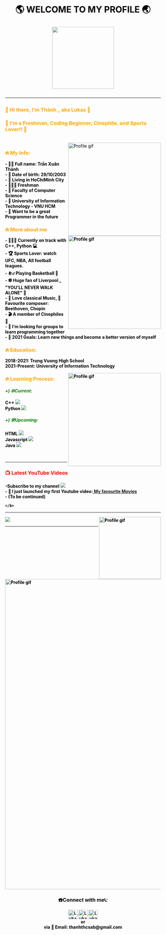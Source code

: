 <html>
<head>
<meta name="viewport" content="width=device-width, maximum-scale=1.0, initial-scale=1.0, user-scalable=no">
    <link rel="manifest" href="/manifest.json"><!-- Note manifest is in the header -->
    <link rel="stylesheet" href="styles.css">
<font color="black">
<h1><p align="middle">🌎 WELCOME TO MY PROFILE 🌏<p /> 
<div style="text-align: center;">
<img  align="middle" width="200px" src="https://user-images.githubusercontent.com/94582919/142384353-bd9f0ef8-3a22-454c-a96d-43c42e90c9ae.gif"/>
</div>
<hr />
  
<h3 style="color: orange">👋 Hi there, I'm Thành _ aka Lukas 👋 </h3>

<h3 style="color: orange"> 🤘 I'm a Freshman, Coding Beginner, Cinephile, and Sports Lover!! 🤘 </h3>  
<br />
<img align="right" alt="Profile gif" width="300px" src="https://user-images.githubusercontent.com/94582919/142376415-26d9dc0a-8ea6-43bd-8f65-25a1b362ca8a.gif" />

<head />

<body>
<p>
<h3 style="color: orange"> 🔥 My Info: </h3>
<b>
- 👦🏻 Full name: Trần Xuân Thành <br />
- 📆 Date of birth: 29/10/2003	<br />
- 🚪 Living in HoChiMinh City	<br />
- 👨🏻‍🎓 Freshman	<br />
- 📝 Faculty of Computer Science 
<br />
- 🏫 University of Information Technology - VNU HCM	<br />
- 💼 Want to be a great Programmer in the future	<br />
<img align="right" alt="Profile gif" width="300px" src="https://user-images.githubusercontent.com/94582919/142390926-92a232b7-e3ea-4f10-b281-f514763acb54.jpg" />
</p>
<p>
<h3 style="color: orange"> 🔥 More about me </h3>
- 👨🏽‍💻 Currently on track with C++, Python 💻	<br />
- 🏆 Sports Lover: watch UFC, NBA, All football leagues.	<br />
- ⛹️‍♂️ Playing Basketball 🏀	<br />
- ⚽️ Huge fan of Liverpool _ "YOU'LL NEVER WALK ALONE" 📯	<br />
- 🎼 Love classical Music, 🎹 Favourite composer: Beethoven, Chopin	<br />
- 🎬 A member of Cinephiles 🎥	<br />
- 👯 I’m looking for groups to learn programming together	<br />
- 🥅 2021 Goals: Learn new things and become a better version of myself	<br /></p>
    
<p>
<h3 style="color: orange"> 🔥 Education: </h3>
2018-2021: Trung Vuong High School
<br />
2021-Present: University of Information Technology
<br />
</p>
<img align="right" alt="Profile gif" width="300px" src="https://user-images.githubusercontent.com/94582919/142391680-fbbe1382-9687-407d-aee9-7de0ce10cd7e.gif" />
<p>
<h3 style="color: orange"> 🔥 Learning Process: </h3>
<h4 style="color: green"> <b> <i> +) ⚙️Current: </i> </b> </h4> 
 C++  <img src="https://img.icons8.com/color/24/000000/c-plus-plus-logo.png"/> <br />
 Python  <img src="https://img.icons8.com/color/24/000000/python--v1.png"/>  <br />
<h4 style="color: green"> <b> <i> +) 🛠Upcoming:</i></b></h4>  
 HTML  <img src="https://img.icons8.com/color/24/000000/html-5--v1.png"/>  <br />
 Javascript  <img src="https://img.icons8.com/color/24/000000/javascript--v2.png"/>  <br />
 Java  <img src="https://img.icons8.com/color/24/000000/java-coffee-cup-logo--v2.png"/>  </p>
<br />
<hr />
<h3 style="color: red"> 📺 Latest YouTube Videos </h3>
-Subscribe to my channel
   <a href="https://www.youtube.com/channel/UCIZpbA88vSyTWj1FEX0unaQ">
   <img  src="https://img.shields.io/youtube/channel/subscribers/UCIZpbA88vSyTWj1FEX0unaQ?style=social" >
   </a>

<br />
<!-- YOUTUBE:START -->
- 🔭 I just launched my first Youtube video:<a href="https://www.youtube.com/watch?v=NR9eAngt2YM&t=1s"> My favourite Movies</a> 

<br />
- (To be continued)

<!-- YOUTUBE:END -->
    </b>
<hr />
    
<img align="right" alt="Profile gif" width="200px" src="https://user-images.githubusercontent.com/94582919/142384547-156a8104-7e50-4711-ab0c-aae925badebb.gif" />
<img src="https://github-readme-stats.vercel.app/api?username=LukasAbraham&show_icons=true&theme=radical">

<hr />

<img align="middle" alt="Profile gif" width="1000px" src="https://user-images.githubusercontent.com/94582919/142397841-42f9d143-f630-440f-930f-861b59462b9d.gif" />   
  
<h3><p align="middle"> ☎️Connect with me📞: </h3><p />
<div style="text-align: center;">
<a href="https://www.youtube.com/channel/UCIZpbA88vSyTWj1FEX0unaQ">
   <img  align="middle" alt="LukasAbraham | YouTube" width="30px" src="https://www.iconpacks.net/icons/2/free-youtube-logo-icon-2431-thumb.png" >
   </a>

<a href="https://www.facebook.com/profile.php?id=100026032879648">
   <img  align="middle" alt="LukasAbraham | Facebook" width="30px" src="https://upload.wikimedia.org/wikipedia/commons/thumb/f/fb/Facebook_icon_2013.svg/1200px-Facebook_icon_2013.svg.png" >
   </a>
   
<a href="https://twitter.com/ThnhTrn39643075">
   <img  align="middle" alt="LukasAbraham | Twitter" width="30px" src="https://upload.wikimedia.org/wikipedia/sco/thumb/9/9f/Twitter_bird_logo_2012.svg/1200px-Twitter_bird_logo_2012.svg.png" >
   </a>
<br />
or
<br />
via 📧 Email: thanhthcsab@gmail.com
<br />
</div>
    

<body />
<html />
